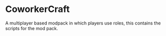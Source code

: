 # CoworkerCraft
A multiplayer based modpack in which players use roles, this contains the scripts for the mod pack.
